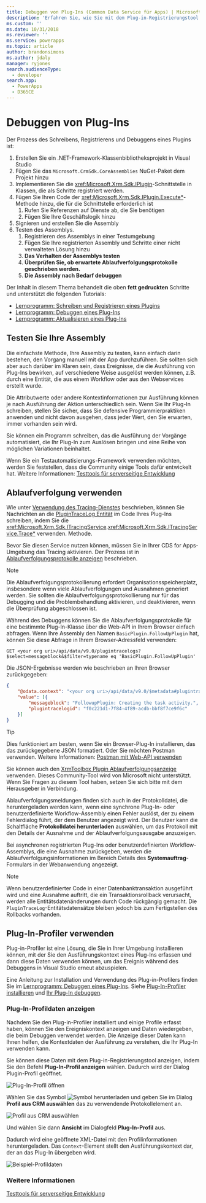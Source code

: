 ```yaml
---
title: Debuggen von Plug-Ins (Common Data Service für Apps) | Microsoft Docs
description: 'Erfahren Sie, wie Sie mit dem Plug-in-Registrierungstool Plug-Ins debuggen können.'
ms.custom: ''
ms.date: 10/31/2018
ms.reviewer: ''
ms.service: powerapps
ms.topic: article
author: brandonsimons
ms.author: jdaly
manager: ryjones
search.audienceType:
  - developer
search.app:
  - PowerApps
  - D365CE
---
```

# <a name="debug-plug-ins"></a>Debuggen von Plug-Ins

Der Prozess des Schreibens, Registrierens und Debuggens eines Plugins ist:

1. Erstellen Sie ein .NET-Framework-Klassenbibliotheksprojekt in Visual Studio
1. Fügen Sie das `Microsoft.CrmSdk.CoreAssemblies` NuGet-Paket dem Projekt hinzu
1. Implementieren Sie die <xref:Microsoft.Xrm.Sdk.IPlugin>-Schnittstelle in Klassen, die als Schritte registriert werden.
1. Fügen Sie Ihren Code der <xref:Microsoft.Xrm.Sdk.IPlugin.Execute*>-Methode hinzu, die für die Schnittstelle erforderlich ist
    1. Rufen Sie Referenzen auf Dienste ab, die Sie benötigen
    1. Fügen Sie Ihre Geschäftslogik hinzu
1. Signieren und erstellen Sie die Assembly
1. Testen des Assemblys.
    1. Registrieren des Assemblys in einer Testumgebung
    1. Fügen Sie Ihre registrierten Assembly und Schritte einer nicht verwalteten Lösung hinzu
    1. **Das Verhalten der Assemblys testen**
    1. **Überprüfen Sie, ob erwartete Ablaufverfolgungsprotokolle geschrieben werden.**
    1. **Die Assembly nach Bedarf debuggen**

Der Inhalt in diesem Thema behandelt die oben **fett gedruckten** Schritte und unterstützt die folgenden Tutorials:

- [Lernprogramm: Schreiben und Registrieren eines Plugins](tutorial-write-plug-in.md)
- [Lernprogramm: Debuggen eines Plug-Ins](tutorial-debug-plug-in.md)
- [Lernprogramm: Aktualisieren eines Plug-Ins](tutorial-update-plug-in.md)

## <a name="test-your-assembly"></a>Testen Sie Ihre Assembly

Die einfachste Methode, Ihre Assembly zu testen, kann einfach darin bestehen, den Vorgang manuell mit der App durchzuführen. Sie sollten sich aber auch darüber im Klaren sein, dass Ereignisse, die die Ausführung von Plug-Ins bewirken, auf verschiedene Weise ausgelöst werden können, z.B. durch eine Entität, die aus einem Workflow oder aus den Webservices erstellt wurde.

Die Attributwerte oder andere Kontextinformationen zur Ausführung können je nach Ausführung der Aktion unterschiedlich sein. Wenn Sie Ihr Plug-In schreiben, stellen Sie sicher, dass Sie defensive Programmierpraktiken anwenden und nicht davon ausgehen, dass jeder Wert, den Sie erwarten, immer vorhanden sein wird.

Sie können ein Programm schreiben, das die Ausführung der Vorgänge automatisiert, die Ihr Plug-In zum Auslösen bringen und eine Reihe von möglichen Variationen beinhaltet.

Wenn Sie ein Testautomatisierungs-Framework verwenden möchten, werden Sie feststellen, dass die Community einige Tools dafür entwickelt hat. Weitere Informationen: [Testtools für serverseitige Entwicklung](testing-tools-server.md)


## <a name="use-tracing"></a>Ablaufverfolgung verwenden

Wie unter [Verwendung des Tracing-Dienstes](write-plug-in.md#use-the-tracing-service) beschrieben, können Sie Nachrichten an die [PluginTraceLog Entität](reference/entities/plugintracelog.md) im Code Ihres Plug-Ins schreiben, indem Sie die <xref:Microsoft.Xrm.Sdk.ITracingService>.<xref:Microsoft.Xrm.Sdk.ITracingService.Trace*> verwenden. Methode.

Bevor Sie diesen Service nutzen können, müssen Sie in Ihrer CDS for Apps-Umgebung das Tracing aktivieren. Der Prozess ist in  [Ablaufverfolgungsprotokolle anzeigen](tutorial-write-plug-in.md#view-trace-logs) beschrieben.

> [!NOTE]
> Die Ablaufverfolgungsprotokollierung erfordert Organisationsspeicherplatz, insbesondere wenn viele Ablaufverfolgungen und Ausnahmen generiert werden. Sie sollten die Ablaufverfolgungsprotokollierung nur für das Debugging und die Problembehandlung aktivieren, und deaktivieren, wenn die Überprüfung abgeschlossen ist.

Während des Debuggens können Sie die Ablaufverfolgungsprotokolle für eine bestimmte Plug-In-Klasse über die Web-API in Ihrem Browser einfach abfragen. Wenn Ihre Assembly den Namen `BasicPlugin.FollowUpPlugin` hat, können Sie diese Abfrage in Ihrem Browser-Adressfeld verwenden:

`GET <your org uri>/api/data/v9.0/plugintracelogs?$select=messageblock&$filter=typename eq 'BasicPlugin.FollowUpPlugin'`

Die JSON-Ergebnisse werden wie beschrieben an Ihren Browser zurückgegeben:


```json
{
    "@odata.context": "<your org uri>/api/data/v9.0/$metadata#plugintracelogs(messageblock)",
    "value": [{
        "messageblock": "FollowupPlugin: Creating the task activity.",
        "plugintracelogid": "f0c221d1-7f84-4f89-acdb-bbf8f7ce9f6c"
    }]
}
```

> [!TIP]
> Dies funktioniert am besten, wenn Sie ein Browser-Plug-In installieren, das das zurückgegebene JSON formatiert. Oder Sie möchten Postman verwenden. Weitere Informationen: [Postman mit Web-API verwenden](/dynamics365/customer-engagement/developer/webapi/use-postman-web-api)
> 
> Sie können auch den [XrmToolbox Plugin Ablaufverfolgungsanzeige](https://www.xrmtoolbox.com/plugins/Cinteros.XrmToolBox.PluginTraceViewer/) verwenden. Dieses Community-Tool wird von Microsoft nicht unterstützt. Wenn Sie Fragen zu diesem Tool haben, setzen Sie sich bitte mit dem Herausgeber in Verbindung.

Ablaufverfolgungsmeldungen finden sich auch in der Protokolldatei, die heruntergeladen werden kann, wenn eine synchrone Plug-In- oder benutzerdefinierte Workflow-Assembly einen Fehler auslöst, der zu einem Fehlerdialog führt, der dem Benutzer angezeigt wird. Der Benutzer kann die Schaltfläche **Protokolldatei herunterladen** auswählen, um das Protokoll mit den Details der Ausnahme und der Ablaufverfolgungsausgabe anzuzeigen.

Bei asynchronen registrierten Plug-Ins oder benutzerdefinierten Workflow-Assemblys, die eine Ausnahme zurückgeben, werden die Ablaufverfolgungsinformationen im Bereich Details des **Systemauftrag**-Formulars in der Webanwendung angezeigt.

> [!NOTE]
> Wenn benutzerdefinierter Code in einer Datenbanktransaktion ausgeführt wird und eine Ausnahme auftritt, die ein Transaktionsrollback verursacht, werden alle Entitätsdatenänderungen durch Code rückgängig gemacht. Die `PluginTraceLog`-Entitätsdatensätze bleiben jedoch bis zum Fertigstellen des Rollbacks vorhanden.

## <a name="use-plug-in-profiler"></a>Plug-In-Profiler verwenden

Plug-in-Profiler ist eine Lösung, die Sie in Ihrer Umgebung installieren können, mit der Sie den Ausführungskontext eines Plug-Ins erfassen und dann diese Daten verwenden können, um das Ereignis während des Debuggens in Visual Studio erneut abzuspielen.

Eine Anleitung zur Installation und Verwendung des Plug-in-Profilers finden Sie im [Lernprogramm: Debuggen eines Plug-Ins](tutorial-debug-plug-in.md). Siehe [Plug-In-Profiler installieren](tutorial-debug-plug-in.md#install-plug-in-profiler) und [Ihr Plug-In debuggen](tutorial-debug-plug-in.md#debug-your-plug-in).

### <a name="view-plug-in-profile-data"></a>Plug-In-Profildaten anzeigen

Nachdem Sie den Plug-in-Profiler installiert und einige Profile erfasst haben, können Sie den Ereigniskontext anzeigen und Daten wiedergeben, die beim Debuggen verwendet werden. Die Anzeige dieser Daten kann Ihnen helfen, die Kontextdaten der Ausführung zu verstehen, die Ihr Plug-In verwenden kann.

Sie können diese Daten mit dem Plug-in-Registrierungstool anzeigen, indem Sie den Befehl **Plug-In-Profil anzeigen** wählen. Dadurch wird der Dialog Plugin-Profil geöffnet.

![Plug-In-Profil öffnen](media/view-plug-in-profile.png)

Wählen Sie das Symbol ![Symbol herunterladen](media/prt-down-arrow-icon.png) und geben Sie im Dialog **Profil aus CRM auswählen** das zu verwendende Protokollelement an.

![Profil aus CRM auswählen](media/prt-select-profile-from-crm.png)

Und wählen Sie dann **Ansicht** im Dialogfeld **Plug-In-Profil** aus.

Dadurch wird eine geöffnete XML-Datei mit den Profilinformationen heruntergeladen. Das `Context`-Element stellt den Ausführungskontext dar, der an das Plug-In übergeben wird.

![Beispiel-Profildaten](media/prt-example-profile-data.png)

### <a name="more-information"></a>Weitere Informationen

[Testtools für serverseitige Entwicklung](testing-tools-server.md)